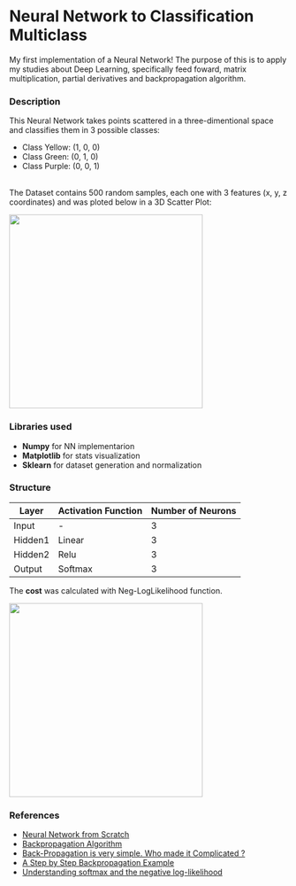 # Neural Network to Classification Multiclass  

My first implementation of a Neural Network! The purpose of this is to apply my studies about Deep Learning, specifically feed foward, matrix multiplication, partial derivatives and backpropagation algorithm.

### Description
This Neural Network takes points scattered in a three-dimentional space and classifies them in 3 possible classes:
* Class Yellow: (1, 0, 0)
* Class Green:  (0, 1, 0)
* Class Purple: (0, 0, 1)

<br> The Dataset contains 500 random samples, each one with 3 features (x, y, z coordinates) and was ploted below in a 3D Scatter Plot:

<img src = "https://user-images.githubusercontent.com/56659549/104233069-02f97b80-5430-11eb-9936-5a1737ec0f0f.png" height = "350" widht = "400">

### Libraries used
- **Numpy** for NN implementarion
- **Matplotlib** for stats visualization
- **Sklearn** for dataset generation and normalization

### Structure
|  Layer  |Activation Function|Number of Neurons  |
|---------|-------------------|-------------------|
| Input   |         -         |3                  |
| Hidden1 |      Linear       |3                  |
| Hidden2 |      Relu         |3                  |
| Output  |      Softmax      |3                  |

The **cost** was calculated with Neg-LogLikelihood function.

<img src = "https://user-images.githubusercontent.com/56659549/104227713-95961c80-5428-11eb-89b7-b438986a19c8.png" height = "350" widht = "400">




### References

- [Neural Network from Scratch](https://beckernick.github.io/neural-network-scratch/)
- [Backpropagation Algorithm](https://theclevermachine.wordpress.com/tag/backpropagation-algorithm/)
- [Back-Propagation is very simple. Who made it Complicated ?](https://becominghuman.ai/back-propagation-is-very-simple-who-made-it-complicated-97b794c97e5c)
- [A Step by Step Backpropagation Example](https://mattmazur.com/2015/03/17/a-step-by-step-backpropagation-example/)
- [Understanding softmax and the negative log-likelihood](https://ljvmiranda921.github.io/notebook/2017/08/13/softmax-and-the-negative-log-likelihood/)
